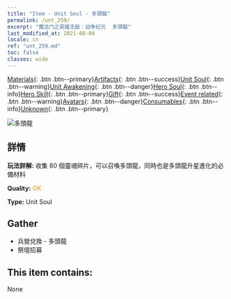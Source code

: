 ```yaml
---
title: "Item - Unit Soul - 多頭龍"
permalink: /unt_259/
excerpt: "魔法门之英雄无敌：战争纪元  多頭龍"
last_modified_at: 2021-08-04
locale: cn
ref: "unt_259.md"
toc: false
classes: wide
---
```

 [Materials](/ItemsCN/){: .btn .btn--primary}[Artifacts](/ItemsCN/Artifacts/){: .btn .btn--success}[Unit Soul](/ItemsCN/UnitSoul/){: .btn .btn--warning}[Unit Awakening](/ItemsCN/UnitAwakening/){: .btn .btn--danger}[Hero Soul](/ItemsCN/HeroSoul/){: .btn .btn--info}[Hero Skill](/ItemsCN/HeroSkill/){: .btn .btn--primary}[Gift](/ItemsCN/Gift/){: .btn .btn--success}[Event related](/ItemsCN/Events/){: .btn .btn--warning}[Avatars](/ItemsCN/Avatars/){: .btn .btn--danger}[Consumables](/ItemsCN/Consumables/){: .btn .btn--info}[Unknown](/ItemsCN/Unknown/){: .btn .btn--primary}

 ![多頭龍](/images/u/ti_duotoulong.jpg)

## 詳情
 **玩法詳解:** 收集 80 個靈魂碎片，可以召喚多頭龍，同時也是多頭龍升星進化的必備材料

 **Quality:** <span style="color: #FF8C00">OK</span>

 **Type:** Unit Soul

## Gather

*    兵營兌換 - 多頭龍 
*    祭壇招募 

## This item contains:

  None

